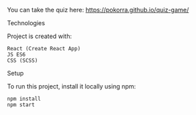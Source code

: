 You can take the quiz here: https://pokorra.github.io/quiz-game/

Technologies

Project is created with:

    React (Create React App)
    JS ES6
    CSS (SCSS)

Setup

To run this project, install it locally using npm:

    npm install
    npm start
